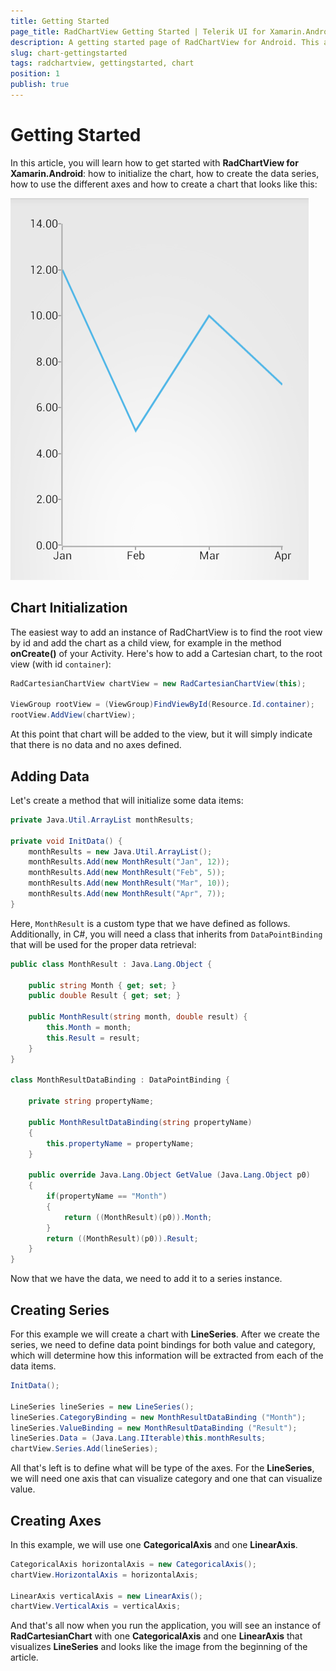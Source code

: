 ```yaml
---
title: Getting Started
page_title: RadChartView Getting Started | Telerik UI for Xamarin.Android Documentation
description: A getting started page of RadChartView for Android. This article explains what are the step to create a RadChartView instance from scratch.
slug: chart-gettingstarted
tags: radchartview, gettingstarted, chart
position: 1
publish: true
---
```


# Getting Started

In this article, you will learn how to get started with **RadChartView for Xamarin.Android**: how to initialize the chart, how to create the data series, how to use the different axes and how to create a chart that looks like this:

![TelerikUI-Chart-Getting-Started](images/chart-getting-started-1.png "In this article you will learn how to create this chart from scratch.")

## Chart Initialization

The easiest way to add an instance of RadChartView is to find the root view by id and add the chart as a child view, for example in the method **onCreate()** of your Activity. Here's how to add a Cartesian chart, to the root view (with id `container`):


```C#
RadCartesianChartView chartView = new RadCartesianChartView(this);

ViewGroup rootView = (ViewGroup)FindViewById(Resource.Id.container);
rootView.AddView(chartView);
```

At this point that chart will be added to the view, but it will simply indicate that there is no data and no axes defined.

## Adding Data

Let's create a method that will initialize some data items:


```C#
private Java.Util.ArrayList monthResults;

private void InitData() {
	monthResults = new Java.Util.ArrayList();
	monthResults.Add(new MonthResult("Jan", 12));
	monthResults.Add(new MonthResult("Feb", 5));
	monthResults.Add(new MonthResult("Mar", 10));
	monthResults.Add(new MonthResult("Apr", 7));
}
```

Here, `MonthResult` is a custom type that we have defined as follows. Additionally, in C#, you will need a class that inherits from `DataPointBinding` that will be used for the proper data retrieval:


```C#
public class MonthResult : Java.Lang.Object {

	public string Month { get; set; }
	public double Result { get; set; }

	public MonthResult(string month, double result) {
		this.Month = month;
		this.Result = result;
	}
}

class MonthResultDataBinding : DataPointBinding {

	private string propertyName;

	public MonthResultDataBinding(string propertyName)
	{
		this.propertyName = propertyName;
	}

	public override Java.Lang.Object GetValue (Java.Lang.Object p0)
	{
		if(propertyName == "Month")
		{
			return ((MonthResult)(p0)).Month;
		}
		return ((MonthResult)(p0)).Result;
	}
}
```

Now that we have the data, we need to add it to a series instance.

## Creating Series

For this example we will create a chart with **LineSeries**. After we create the series, we need to define data point bindings for both value and category, which will determine how this information will be extracted from each of the data items.


```C#
InitData();

LineSeries lineSeries = new LineSeries();
lineSeries.CategoryBinding = new MonthResultDataBinding ("Month");
lineSeries.ValueBinding = new MonthResultDataBinding ("Result");
lineSeries.Data = (Java.Lang.IIterable)this.monthResults;
chartView.Series.Add(lineSeries);
```

All that's left is to define what will be type of the axes. For the **LineSeries**, we will need one axis that can visualize category and one that can visualize value.

## Creating Axes

In this example, we will use one **CategoricalAxis** and one **LinearAxis**.


```C#
CategoricalAxis horizontalAxis = new CategoricalAxis();
chartView.HorizontalAxis = horizontalAxis;

LinearAxis verticalAxis = new LinearAxis();
chartView.VerticalAxis = verticalAxis;
```

And that's all now when you run the application, you will see an instance of **RadCartesianChart** with one **CategoricalAxis** and one **LinearAxis** that visualizes **LineSeries** and looks like the image from the beginning of the article.


